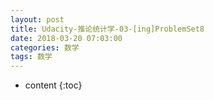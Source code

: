 ```yaml
---
layout: post
title: Udacity-推论统计学-03-[ing]ProblemSet8
date: 2018-03-20 07:03:00
categories: 数学
tags: 数学
---
```

* content
{:toc}






















